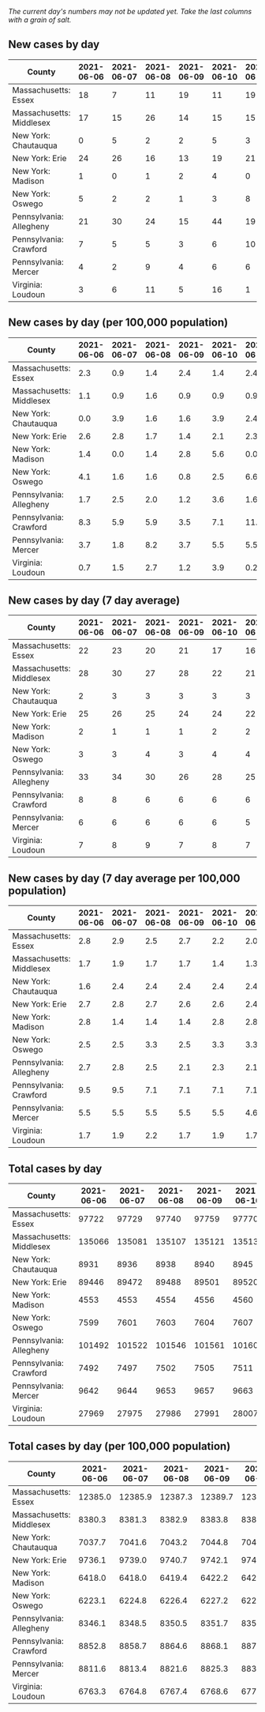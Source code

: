 _The current day's numbers may not be updated yet. Take the last columns with a grain of salt._
## New cases by day

| County | 2021-06-06 | 2021-06-07 | 2021-06-08 | 2021-06-09 | 2021-06-10 | 2021-06-11 | 2021-06-12 |
| --- | --- | --- | --- | --- | --- | --- | --- |
| Massachusetts: Essex | 18 | 7 | 11 | 19 | 11 | 19 | 14 |
| Massachusetts: Middlesex | 17 | 15 | 26 | 14 | 15 | 15 | 21 |
| New York: Chautauqua | 0 | 5 | 2 | 2 | 5 | 3 | 1 |
| New York: Erie | 24 | 26 | 16 | 13 | 19 | 21 | 16 |
| New York: Madison | 1 | 0 | 1 | 2 | 4 | 0 | 0 |
| New York: Oswego | 5 | 2 | 2 | 1 | 3 | 8 | 3 |
| Pennsylvania: Allegheny | 21 | 30 | 24 | 15 | 44 | 19 | 15 |
| Pennsylvania: Crawford | 7 | 5 | 5 | 3 | 6 | 10 | 3 |
| Pennsylvania: Mercer | 4 | 2 | 9 | 4 | 6 | 6 | 1 |
| Virginia: Loudoun | 3 | 6 | 11 | 5 | 16 | 1 | 6 |

## New cases by day (per 100,000 population)

| County | 2021-06-06 | 2021-06-07 | 2021-06-08 | 2021-06-09 | 2021-06-10 | 2021-06-11 | 2021-06-12 |
| --- | --- | --- | --- | --- | --- | --- | --- |
| Massachusetts: Essex | 2.3 | 0.9 | 1.4 | 2.4 | 1.4 | 2.4 | 1.8 |
| Massachusetts: Middlesex | 1.1 | 0.9 | 1.6 | 0.9 | 0.9 | 0.9 | 1.3 |
| New York: Chautauqua | 0.0 | 3.9 | 1.6 | 1.6 | 3.9 | 2.4 | 0.8 |
| New York: Erie | 2.6 | 2.8 | 1.7 | 1.4 | 2.1 | 2.3 | 1.7 |
| New York: Madison | 1.4 | 0.0 | 1.4 | 2.8 | 5.6 | 0.0 | 0.0 |
| New York: Oswego | 4.1 | 1.6 | 1.6 | 0.8 | 2.5 | 6.6 | 2.5 |
| Pennsylvania: Allegheny | 1.7 | 2.5 | 2.0 | 1.2 | 3.6 | 1.6 | 1.2 |
| Pennsylvania: Crawford | 8.3 | 5.9 | 5.9 | 3.5 | 7.1 | 11.8 | 3.5 |
| Pennsylvania: Mercer | 3.7 | 1.8 | 8.2 | 3.7 | 5.5 | 5.5 | 0.9 |
| Virginia: Loudoun | 0.7 | 1.5 | 2.7 | 1.2 | 3.9 | 0.2 | 1.5 |

## New cases by day (7 day average)

| County | 2021-06-06 | 2021-06-07 | 2021-06-08 | 2021-06-09 | 2021-06-10 | 2021-06-11 | 2021-06-12 |
| --- | --- | --- | --- | --- | --- | --- | --- |
| Massachusetts: Essex | 22 | 23 | 20 | 21 | 17 | 16 | 14 |
| Massachusetts: Middlesex | 28 | 30 | 27 | 28 | 22 | 21 | 18 |
| New York: Chautauqua | 2 | 3 | 3 | 3 | 3 | 3 | 3 |
| New York: Erie | 25 | 26 | 25 | 24 | 24 | 22 | 19 |
| New York: Madison | 2 | 1 | 1 | 1 | 2 | 2 | 1 |
| New York: Oswego | 3 | 3 | 4 | 3 | 4 | 4 | 3 |
| Pennsylvania: Allegheny | 33 | 34 | 30 | 26 | 28 | 25 | 24 |
| Pennsylvania: Crawford | 8 | 8 | 6 | 6 | 6 | 6 | 6 |
| Pennsylvania: Mercer | 6 | 6 | 6 | 6 | 6 | 5 | 5 |
| Virginia: Loudoun | 7 | 8 | 9 | 7 | 8 | 7 | 7 |

## New cases by day (7 day average per 100,000 population)

| County | 2021-06-06 | 2021-06-07 | 2021-06-08 | 2021-06-09 | 2021-06-10 | 2021-06-11 | 2021-06-12 |
| --- | --- | --- | --- | --- | --- | --- | --- |
| Massachusetts: Essex | 2.8 | 2.9 | 2.5 | 2.7 | 2.2 | 2.0 | 1.8 |
| Massachusetts: Middlesex | 1.7 | 1.9 | 1.7 | 1.7 | 1.4 | 1.3 | 1.1 |
| New York: Chautauqua | 1.6 | 2.4 | 2.4 | 2.4 | 2.4 | 2.4 | 2.4 |
| New York: Erie | 2.7 | 2.8 | 2.7 | 2.6 | 2.6 | 2.4 | 2.1 |
| New York: Madison | 2.8 | 1.4 | 1.4 | 1.4 | 2.8 | 2.8 | 1.4 |
| New York: Oswego | 2.5 | 2.5 | 3.3 | 2.5 | 3.3 | 3.3 | 2.5 |
| Pennsylvania: Allegheny | 2.7 | 2.8 | 2.5 | 2.1 | 2.3 | 2.1 | 2.0 |
| Pennsylvania: Crawford | 9.5 | 9.5 | 7.1 | 7.1 | 7.1 | 7.1 | 7.1 |
| Pennsylvania: Mercer | 5.5 | 5.5 | 5.5 | 5.5 | 5.5 | 4.6 | 4.6 |
| Virginia: Loudoun | 1.7 | 1.9 | 2.2 | 1.7 | 1.9 | 1.7 | 1.7 |

## Total cases by day

| County | 2021-06-06 | 2021-06-07 | 2021-06-08 | 2021-06-09 | 2021-06-10 | 2021-06-11 | 2021-06-12 |
| --- | --- | --- | --- | --- | --- | --- | --- |
| Massachusetts: Essex | 97722 | 97729 | 97740 | 97759 | 97770 | 97789 | 97803 |
| Massachusetts: Middlesex | 135066 | 135081 | 135107 | 135121 | 135136 | 135151 | 135172 |
| New York: Chautauqua | 8931 | 8936 | 8938 | 8940 | 8945 | 8948 | 8949 |
| New York: Erie | 89446 | 89472 | 89488 | 89501 | 89520 | 89541 | 89557 |
| New York: Madison | 4553 | 4553 | 4554 | 4556 | 4560 | 4560 | 4560 |
| New York: Oswego | 7599 | 7601 | 7603 | 7604 | 7607 | 7615 | 7618 |
| Pennsylvania: Allegheny | 101492 | 101522 | 101546 | 101561 | 101605 | 101624 | 101639 |
| Pennsylvania: Crawford | 7492 | 7497 | 7502 | 7505 | 7511 | 7521 | 7524 |
| Pennsylvania: Mercer | 9642 | 9644 | 9653 | 9657 | 9663 | 9669 | 9670 |
| Virginia: Loudoun | 27969 | 27975 | 27986 | 27991 | 28007 | 28008 | 28014 |

## Total cases by day (per 100,000 population)

| County | 2021-06-06 | 2021-06-07 | 2021-06-08 | 2021-06-09 | 2021-06-10 | 2021-06-11 | 2021-06-12 |
| --- | --- | --- | --- | --- | --- | --- | --- |
| Massachusetts: Essex | 12385.0 | 12385.9 | 12387.3 | 12389.7 | 12391.1 | 12393.5 | 12395.3 |
| Massachusetts: Middlesex | 8380.3 | 8381.3 | 8382.9 | 8383.8 | 8384.7 | 8385.6 | 8386.9 |
| New York: Chautauqua | 7037.7 | 7041.6 | 7043.2 | 7044.8 | 7048.7 | 7051.1 | 7051.8 |
| New York: Erie | 9736.1 | 9739.0 | 9740.7 | 9742.1 | 9744.2 | 9746.5 | 9748.2 |
| New York: Madison | 6418.0 | 6418.0 | 6419.4 | 6422.2 | 6427.9 | 6427.9 | 6427.9 |
| New York: Oswego | 6223.1 | 6224.8 | 6226.4 | 6227.2 | 6229.7 | 6236.2 | 6238.7 |
| Pennsylvania: Allegheny | 8346.1 | 8348.5 | 8350.5 | 8351.7 | 8355.4 | 8356.9 | 8358.2 |
| Pennsylvania: Crawford | 8852.8 | 8858.7 | 8864.6 | 8868.1 | 8875.2 | 8887.0 | 8890.6 |
| Pennsylvania: Mercer | 8811.6 | 8813.4 | 8821.6 | 8825.3 | 8830.8 | 8836.3 | 8837.2 |
| Virginia: Loudoun | 6763.3 | 6764.8 | 6767.4 | 6768.6 | 6772.5 | 6772.8 | 6774.2 |
